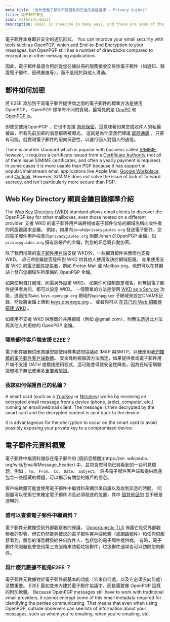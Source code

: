 ```yaml
---
meta_title: "為什麼電子郵件不是隱私和安全的最佳選擇 - Privacy Guides"
title: 電子郵件安全
icon: material/email
description: Email is insecure in many ways, and these are some of the reasons it isn't our top choice for secure communications.
---
```


電子郵件本身即非安全的通訊形式。 You can improve your email security with tools such as OpenPGP, which add End-to-End Encryption to your messages, but OpenPGP still has a number of drawbacks compared to encryption in other messaging applications.

因此，電子郵件最適合用於從您在線註冊的服務接收交易性電子郵件（如通知、驗證電子郵件、密碼重置等），而不是用於與他人溝通。

## 郵件如何加密

將 E2EE 添加到不同電子郵件提供商之間的電子郵件的標準方法是使用 OpenPGP。 OpenPGP 標準有不同的實現，最常見的是 [GnuPG](https://en.wikipedia.org/wiki/GNU_Privacy_Guard) 和 [OpenPGP.js](https://openpgpjs.org)。

即使您使用OpenPGP ，它也不支援 [向前保密](https://en.wikipedia.org/wiki/Forward_secrecy)，這意味著如果您或收件人的私鑰被盜，所有先前加密的消息都將被曝光。 這就是為什麼我們建議 [即時通訊](../real-time-communication.md) ，只要有可能，就實現電子郵件的前向保密性，以進行個人對個人的通信。

There is another standard which is popular with business called [S/MIME](https://en.wikipedia.org/wiki/S/MIME), however, it requires a certificate issued from a [Certificate Authority](https://en.wikipedia.org/wiki/Certificate_authority) (not all of them issue S/MIME certificates, and often a yearly payment is required). In some cases it is more usable than PGP because it has support in popular/mainstream email applications like Apple Mail, [Google Workplace](https://support.google.com/a/topic/9061730), and [Outlook](https://support.office.com/article/encrypt-messages-by-using-s-mime-in-outlook-on-the-web-878c79fc-7088-4b39-966f-14512658f480). However, S/MIME does not solve the issue of lack of forward secrecy, and isn't particularly more secure than PGP.

## Web Key Directory 網頁金鑰目錄標準介紹

The [Web Key Directory (WKD)](https://wiki.gnupg.org/WKD) standard allows email clients to discover the OpenPGP key for other mailboxes, even those hosted on a different provider. 支援 WKD 的電子郵件用戶端將根據電子郵件位址的網域名稱向收件者的伺服器請求金鑰。 例如，如果向`jonah@privacyguides.org` 發送電子郵件，您的電子郵件用戶端會向`privacyguides.org` 詢問Jonah 的OpenPGP 金鑰，如`privacyguides.org` 擁有該帳戶的金鑰，則您的訊息將自動加密。

除了我們推薦的[電子郵件用戶端](../email-clients.md)支援 WKD外，一些網頁郵件供應商也支援 WKD。 *自己的*金鑰是否發佈到 WKD 供其他人使用取決於網域配置。 如果使用支援 WKD 的[電子郵件提供者](../email.md#openpgp-known-services)，例如 Proton Mail 或 Mailbox.org，他們可以在其網站上發布您網域名所準備的 OpenPGP 金鑰。

如果使用自訂網域，則需另外設定 WKD。 如果你可控制自定域名，則無論電子郵件提供者為何，都可以設定 WKD。 一個簡單的方法是使用 [WKD as a Service](https://keys.openpgp.org/about/usage#wkd-as-a-service) 功能，透過指向`wkd.keys.openpgp.org` 網域的`openpgpkey` 子網域來設定CNAME記錄，然後將金鑰上傳到 [keys.openpgp.org](https://keys.openpgp.org) 。 或者你可以 [在自己的 Web 伺服器搭建 WKD](https://wiki.gnupg.org/WKDHosting) 。

如使用不支援 WKD 供應商的共用網域（例如 @gmail.com），則無法透過此方法與其他人共用你的 OpenPGP 金鑰。

### 哪些郵件客戶端支援 E2EE？

電子郵件服務供應商讓您能使用標準訪問協議如 IMAP 與SMTP，以便應用[我們推薦的電子郵件客戶端軟體](../email-clients.md)。 安全性則視驗證方法而定，如果提供者或電子郵件用戶端不支援 OATH 或橋接應用程式，這可能會導致安全性降低，因為在純密碼驗證環境下無法使用[多重要素驗證](multi-factor-authentication.md)。

### 我該如何保護自己的私鑰？

A smart card (such as a [YubiKey](https://support.yubico.com/hc/articles/360013790259-Using-Your-YubiKey-with-OpenPGP) or [Nitrokey](../security-keys.md#nitrokey)) works by receiving an encrypted email message from a device (phone, tablet, computer, etc.) running an email/webmail client. The message is then decrypted by the smart card and the decrypted content is sent back to the device.

It is advantageous for the decryption to occur on the smart card to avoid possibly exposing your private key to a compromised device.

## 電子郵件元資料概覽

電子郵件中繼資料儲存在電子郵件的 [個訊息標題](https://en. wikipedia. org/wiki/Email#Message_header) 中，並包含您可能已經看到的一些可見標題，例如： `To`、 `From`、 `Cc`、 `Date`、 `Subject`。 許多電子郵件客戶端和提供商還包含一些隱藏的標題，可以揭示有關您的帳戶的信息。

客戶端軟體可能會使用電子郵件中繼資料來顯示來自誰以及收到訊息的時間。 伺服器可以使用它來確定電子郵件消息必須發送的位置，其中 [個其他目的](https://en.wikipedia.org/wiki/Email#Message_header) 並不總是透明的。

### 誰可以查看電子郵件中繼資料？

電子郵件元數據受到外部觀察者的保護， [Opportunistic TLS](https://en.wikipedia.org/wiki/Opportunistic_TLS) 保護它免受外部觀察者的影響，但它仍然能夠被您的電子郵件客戶端軟體（或網路郵件）和任何伺服器看到，將您的消息轉發給任何收件人，包括您的電子郵件提供商。 有時，電子郵件伺服器也會使用第三方服務來防範垃圾郵件，垃圾郵件通常也可以訪問您的郵件。

### 爲什麼元數據不能是E2EE ？

電子郵件元數據對於電子郵件最基本的功能（它來自何處，以及它必須去向何處）至關重要。 E2EE 最初並未內建於電子郵件協議中，而是需要像 OpenPGP 這樣的附加軟體。 Because OpenPGP messages still have to work with traditional email providers, it cannot encrypt some of this email metadata required for identifying the parties communicating. That means that even when using OpenPGP, outside observers can see lots of information about your messages, such as whom you're emailing, when you're emailing, etc.
